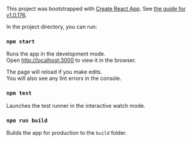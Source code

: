 This project was bootstrapped with [Create React App](https://github.com/facebookincubator/create-react-app). See [the guide for v1.0.176](https://github.com/facebookincubator/create-react-app/blob/v1.0.17/packages/react-scripts/template/README.md).

In the project directory, you can run:

### `npm start`
Runs the app in the development mode.<br>
Open [http://localhost:3000](http://localhost:3000) to view it in the browser.

The page will reload if you make edits.<br>
You will also see any lint errors in the console.

### `npm test`

Launches the test runner in the interactive watch mode.<br>

### `npm run build`

Builds the app for production to the `build` folder.<br>